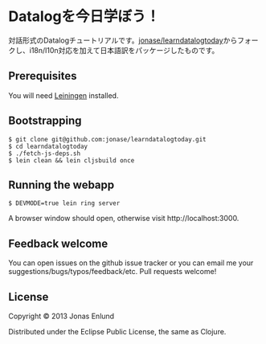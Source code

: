 # Datalogを今日学ぼう！

対話形式のDatalogチュートリアルです。[jonase/learndatalogtoday](https://github.com/jonase/learndatalogtoday)からフォークし、i18n/l10n対応を加えて日本語訳をパッケージしたものです。

## Prerequisites

You will need [Leiningen](https://github.com/technomancy/leiningen) installed.

## Bootstrapping

    $ git clone git@github.com:jonase/learndatalogtoday.git
    $ cd learndatalogtoday
    $ ./fetch-js-deps.sh
    $ lein clean && lein cljsbuild once

## Running the webapp

    $ DEVMODE=true lein ring server

A browser window should open, otherwise visit http://localhost:3000.

## Feedback welcome

You can open issues on the github issue tracker or you can email me your suggestions/bugs/typos/feedback/etc. Pull requests welcome!

## License

Copyright © 2013 Jonas Enlund

Distributed under the Eclipse Public License, the same as Clojure.
